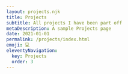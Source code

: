 ```yaml
---
layout: projects.njk
title: Projects
subtitle: All projects I have been part off
metaDescription: A sample Projects page
date: 2021-01-01
permalink: /projects/index.html
emoji: 💻
eleventyNavigation:
  key: Projects
  order: 3
---
```

